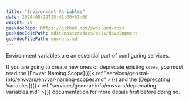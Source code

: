```yaml
---
title: "Environment Variables"
date: 2024-08-22T15:41:00+01:00
weight: 20
geekdocRepo: https://github.com/owncloud/ocis
geekdocEditPath: edit/master/docs/ocis/development
geekdocFilePath: envvars.md
---
```


Environment variables are an essential part of configuring services.

If you are going to create new ones or deprecate existing ones, you must read the [Envvar Naming Scope]({{< ref "services/general-info/envvars/envvar-naming-scopes.md" >}}) and the 
[Deprecating Variables]({{< ref "services/general-info/envvars/deprecating-variables.md" >}}) documentation for more details first before doing so.
